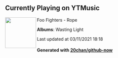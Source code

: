## Currently Playing on YTMusic

[<img align="left" width="100" src="https://lh3.googleusercontent.com/tT__3cVHvuFo7lttNU4D1ApF6beZZjGIGHfrqORR4UYe0fQRo_xK0Me2gslp8J9fdCyvkWyzChWWvJY">](https://music.youtube.com/watch?v=rC8jAR6lg6A)

Foo Fighters - Rope

**Albums**: Wasting Light

Last updated at 03/11/2021 18:18

#### Generated with [20chan/github-now](https://github.com/20chan/github-now)


<!--
**20chan/20chan** is a ✨ _special_ ✨ repository because its `README.md` (this file) appears on your GitHub profile.

Here are some ideas to get you started:

- 🔭 I’m currently working on ...
- 🌱 I’m currently learning ...
- 👯 I’m looking to collaborate on ...
- 🤔 I’m looking for help with ...
- 💬 Ask me about ...
- 📫 How to reach me: ...
- 😄 Pronouns: ...
- ⚡ Fun fact: ...
-->

